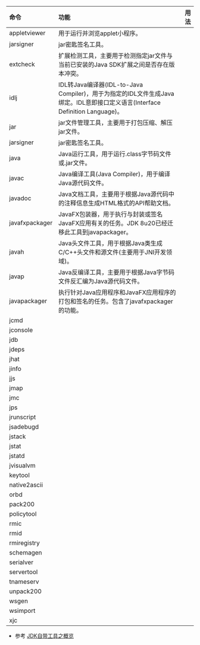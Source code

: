 | 命令            | 功能 | 用法    |
| :---            | :---- | ----:  |
| appletviewer    | 用于运行并浏览applet小程序。 |        |
| jarsigner       | jar密匙签名工具。 |        |
| extcheck        | 扩展检测工具，主要用于检测指定jar文件与当前已安装的Java SDK扩展之间是否存在版本冲突。|        |
| idlj            | IDL转Java编译器(IDL-to-Java Compiler)，用于为指定的IDL文件生成Java绑定。IDL意即接口定义语言(Interface Definition Language)。   |        |
| jar             | jar文件管理工具，主要用于打包压缩、解压jar文件。   |        |
| jarsigner       | jar密匙签名工具。   |        |
| java            | Java运行工具，用于运行.class字节码文件或.jar文件。   |        |
| javac           | Java编译工具(Java Compiler)，用于编译Java源代码文件。   |        |
| javadoc         | Java文档工具，主要用于根据Java源代码中的注释信息生成HTML格式的API帮助文档。   |        |
| javafxpackager  | JavaFX包装器，用于执行与封装或签名JavaFX应用有关的任务。JDK 8u20已经迁移此工具到javapackager。   |        |
| javah           | Java头文件工具，用于根据Java类生成C/C++头文件和源文件(主要用于JNI开发领域)。   |        |
| javap           | Java反编译工具，主要用于根据Java字节码文件反汇编为Java源代码文件。   |        |
| javapackager    | 执行针对Java应用程序和JavaFX应用程序的打包和签名的任务。包含了javafxpackager的功能。   |        |
| jcmd            |    |        |
| jconsole        |    |        |
| jdb             |    |        |
| jdeps           |    |        |
| jhat            |    |        |
| jinfo           |    |        |
| jjs             |    |        |
| jmap            |    |        |
| jmc             |    |        |
| jps             |    |        |
| jrunscript      |    |        |
| jsadebugd       |    |        |
| jstack          |    |        |
| jstat           |    |        |
| jstatd          |    |        |
| jvisualvm       |    |        |
| keytool         |    |        |
| native2ascii    |    |        |
| orbd            |    |        |
| pack200         |    |        |
| policytool      |    |        |
| rmic            |    |        |
| rmid            |    |        |
| rmiregistry     |    |        |
| schemagen       |    |        |
| serialver       |    |        |
| servertool      |    |        |
| tnameserv       |    |        |
| unpack200       |    |        |
| wsgen           |    |        |
| wsimport        |    |        |
| xjc             |    |        |


* 参考
[JDK自带工具之概览](http://www.rowkey.me/blog/2016/11/03/jdk-tools/)